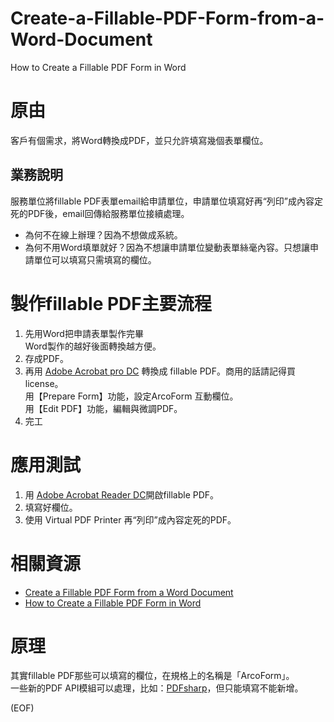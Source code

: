 # Create-a-Fillable-PDF-Form-from-a-Word-Document
How to Create a Fillable PDF Form in Word

# 原由
客戶有個需求，將Word轉換成PDF，並只允許填寫幾個表單欄位。
## 業務說明
服務單位將fillable PDF表單email給申請單位，申請單位填寫好再“列印”成內容定死的PDF後，email回傳給服務單位接續處理。  
* 為何不在線上辦理？因為不想做成系統。  
* 為何不用Word填單就好？因為不想讓申請單位變動表單絲毫內容。只想讓申請單位可以填寫只需填寫的欄位。

# 製作fillable PDF主要流程
1. 先用Word把申請表單製作完畢  
   Word製作的越好後面轉換越方便。
2. 存成PDF。
3. 再用 [Adobe Acrobat pro DC](https://acrobat.adobe.com/tw/zh-Hant/free-trial-download.html) 轉換成 fillable PDF。商用的話請記得買license。  
   用【Prepare Form】功能，設定ArcoForm 互動欄位。  
   用【Edit PDF】功能，編輯與微調PDF。
4. 完工

# 應用測試
1. 用 [Adobe Acrobat Reader DC](https://get.adobe.com/tw/reader/)開啟fillable PDF。
2. 填寫好欄位。
3. 使用 Virtual PDF Printer 再“列印”成內容定死的PDF。

# 相關資源
* [Create a Fillable PDF Form from a Word Document](https://hip.ucdavis.edu/technical-support/create-fillable-pdf-form-word-document)
* [How to Create a Fillable PDF Form in Word](https://www.youtube.com/watch?v=RzmsSmyGLRQ)

# 原理
其實fillable PDF那些可以填寫的欄位，在規格上的名稱是「ArcoForm」。  
一些新的PDF API模組可以處理，比如：[PDFsharp](http://www.pdfsharp.net/)，但只能填寫不能新增。

(EOF)
